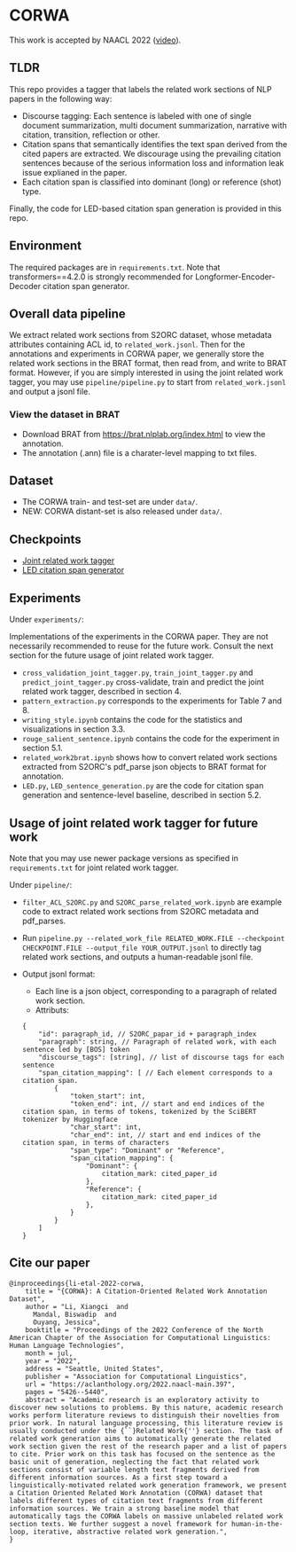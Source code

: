 # CORWA
This work is accepted by NAACL 2022 ([video](https://youtu.be/9siOUrqlXXE)).

## TLDR
This repo provides a tagger that labels the related work sections of NLP papers in the following way:
* Discourse tagging: Each sentence is labeled with one of single document summarization, multi document summarization, narrative with citation, transition, reflection or other.
* Citation spans that semantically identifies the text span derived from the cited papers are extracted. We discourage using the prevailing citation sentences because of the serious information loss and information leak issue explianed in the paper.
* Each citation span is classified into dominant (long) or reference (shot) type.

Finally, the code for LED-based citation span generation is provided in this repo.

## Environment
The required packages are in `requirements.txt`. Note that transformers==4.2.0 is strongly recommended for Longformer-Encoder-Decoder citation span generator.

## Overall data pipeline
We extract related work sections from S2ORC dataset, whose metadata attributes containing ACL id, to `related_work.jsonl`. Then for the annotations and experiments in CORWA paper, we generally store the related work sections in the BRAT format, then read from, and write to BRAT format. However, if you are simply interested in using the joint related work tagger, you may use `pipeline/pipeline.py` to start from `related_work.jsonl` and output a jsonl file.

### View the dataset in BRAT
* Download BRAT from https://brat.nlplab.org/index.html to view the annotation.
* The annotation (.ann) file is a charater-level mapping to txt files.

## Dataset
* The CORWA train- and test-set are under `data/`.
* NEW: CORWA distant-set is also released under `data/`.

## Checkpoints
* [Joint related work tagger](https://drive.google.com/file/d/1pE1J1MK5D2U7oxAwqdwWNgKnoi1wTp0T/view?usp=sharing)
* [LED citation span generator](https://drive.google.com/file/d/1KX-rSo4xwS3wn-KY7FckHRCOeQDqP6p9/view?usp=sharing)

## Experiments
Under `experiments/`:

Implementations of the experiments in the CORWA paper. They are not necessarily recommended to reuse for the future work. Consult the next section for the future usage of joint related work tagger.

* `cross_validation_joint_tagger.py`, `train_joint_tagger.py` and `predict_joint_tagger.py` cross-validate, train and predict the joint related work tagger, described in section 4.
* `pattern_extraction.py` corresponds to the experiments for Table 7 and 8.
* `writing_style.ipynb` contains the code for the statistics and visualizations in section 3.3.
* `rouge_salient_sentence.ipynb` contains the code for the experiment in section 5.1.
* `related_work2brat.ipynb` shows how to convert related work sections extracted from S2ORC's pdf_parse json objects to BRAT format for annotation.
* `LED.py`, `LED_sentence_generation.py` are the code for citation span generation and sentence-level baseline, described in section 5.2.

## Usage of joint related work tagger for future work
Note that you may use newer package versions as specified in `requirements.txt` for joint related work tagger.

Under `pipeline/`:
* `filter_ACL_S2ORC.py` and `S2ORC_parse_related_work.ipynb` are example code to extract related work sections from S2ORC metadata and pdf_parses.
* Run `pipeline.py --related_work_file RELATED_WORK.FILE --checkpoint CHECKPOINT.FILE --output_file YOUR_OUTPUT.jsonl` to directly tag related work sections, and outputs a human-readable jsonl file.

* Output jsonl format:
    * Each line is a json object, corresponding to a paragraph of related work section.
    * Attributs:
    ```
    {
        "id": paragraph_id, // S2ORC_papar_id + paragraph_index
        "paragraph": string, // Paragraph of related work, with each sentence led by [BOS] token
        "discourse_tags": [string], // list of discourse tags for each sentence
        "span_citation_mapping": [ // Each element corresponds to a citation span.
            {
                "token_start": int,
                "token_end": int, // start and end indices of the citation span, in terms of tokens, tokenized by the SciBERT tokenizer by Huggingface
                "char_start": int,
                "char_end": int, // start and end indices of the citation span, in terms of characters
                "span_type": "Dominant" or "Reference",
                "span_citation_mapping": {
                    "Dominant": {
                        citation_mark: cited_paper_id
                    },
                    "Reference": {
                        citation_mark: cited_paper_id
                    },
                }
            }
        ]
    }
    ```

## Cite our paper
```
@inproceedings{li-etal-2022-corwa,
    title = "{CORWA}: A Citation-Oriented Related Work Annotation Dataset",
    author = "Li, Xiangci  and
      Mandal, Biswadip  and
      Ouyang, Jessica",
    booktitle = "Proceedings of the 2022 Conference of the North American Chapter of the Association for Computational Linguistics: Human Language Technologies",
    month = jul,
    year = "2022",
    address = "Seattle, United States",
    publisher = "Association for Computational Linguistics",
    url = "https://aclanthology.org/2022.naacl-main.397",
    pages = "5426--5440",
    abstract = "Academic research is an exploratory activity to discover new solutions to problems. By this nature, academic research works perform literature reviews to distinguish their novelties from prior work. In natural language processing, this literature review is usually conducted under the {``}Related Work{''} section. The task of related work generation aims to automatically generate the related work section given the rest of the research paper and a list of papers to cite. Prior work on this task has focused on the sentence as the basic unit of generation, neglecting the fact that related work sections consist of variable length text fragments derived from different information sources. As a first step toward a linguistically-motivated related work generation framework, we present a Citation Oriented Related Work Annotation (CORWA) dataset that labels different types of citation text fragments from different information sources. We train a strong baseline model that automatically tags the CORWA labels on massive unlabeled related work section texts. We further suggest a novel framework for human-in-the-loop, iterative, abstractive related work generation.",
}
```
